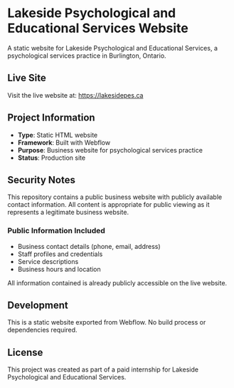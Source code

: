 # Lakeside Psychological and Educational Services Website

A static website for Lakeside Psychological and Educational Services, a psychological services practice in Burlington, Ontario.

## Live Site
Visit the live website at: https://lakesidepes.ca

## Project Information
- **Type**: Static HTML website
- **Framework**: Built with Webflow
- **Purpose**: Business website for psychological services practice
- **Status**: Production site

## Security Notes
This repository contains a public business website with publicly available contact information. All content is appropriate for public viewing as it represents a legitimate business website.

### Public Information Included
- Business contact details (phone, email, address)
- Staff profiles and credentials
- Service descriptions
- Business hours and location

All information contained is already publicly accessible on the live website.

## Development
This is a static website exported from Webflow. No build process or dependencies required.

## License
This project was created as part of a paid internship for Lakeside Psychological and Educational Services.
